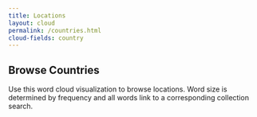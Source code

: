 ```yaml
---
title: Locations
layout: cloud
permalink: /countries.html
cloud-fields: country
---
```


## Browse Countries

Use this word cloud visualization to browse locations.
Word size is determined by frequency and all words link to a corresponding collection search.
